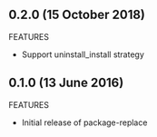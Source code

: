 ## 0.2.0 (15 October 2018)

FEATURES

  * Support uninstall_install strategy

## 0.1.0 (13 June 2016)

FEATURES

  * Initial release of package-replace
